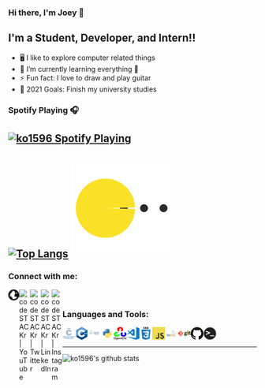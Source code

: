 ### Hi there, I'm Joey 👋

## I'm a Student, Developer, and Intern!!
- 🖥 I like to explore computer related things 
- 🌱 I’m currently learning everything 🤣
- ⚡ Fun fact: I love to draw and play guitar
- 🥅 2021 Goals: Finish my university studies 

### Spotify Playing 🎧
[<img src="https://spotify-now-playing.vercel.app/api/spotify-playing" alt="ko1596 Spotify Playing" width="350" />](https://open.spotify.com/user/ko1596)
---
[![Top Langs](https://github-readme-stats.vercel.app/api/top-langs/?username=ko1596)](https://github.com/anuraghazra/github-readme-stats)
<img src="https://raw.githubusercontent.com/Aniket965/Aniket965/master/pacman.svg?sanitize=true" width="200" height="200">
---
<!---
ko1596/ko1596 is a ✨ special ✨ repository because its `README.md` (this file) appears on your GitHub profile.
You can click the Preview link to take a look at your changes.
--->
### Connect with me:

[<img align="left" alt="codeSTACKr.com" width="22px" src="https://raw.githubusercontent.com/iconic/open-iconic/master/svg/globe.svg" />][website]
[<img align="left" alt="codeSTACKr | YouTube" width="22px" src="https://cdn.jsdelivr.net/npm/simple-icons@v3/icons/youtube.svg" />][youtube]
[<img align="left" alt="codeSTACKr | Twitter" width="22px" src="https://cdn.jsdelivr.net/npm/simple-icons@v3/icons/twitter.svg" />][twitter]
[<img align="left" alt="codeSTACKr | LinkedIn" width="22px" src="https://cdn.jsdelivr.net/npm/simple-icons@v3/icons/linkedin.svg" />][linkedin]
[<img align="left" alt="codeSTACKr | Instagram" width="22px" src="https://cdn.jsdelivr.net/npm/simple-icons@v3/icons/instagram.svg" />][instagram]

<br />

### Languages and Tools:

<img align="left" width="26" src="https://raw.githubusercontent.com/github/explore/78df643247d429f6cc873026c0622819ad797942/topics/c/c.png">
<img align="left" width="26" src="https://raw.githubusercontent.com/github/explore/78df643247d429f6cc873026c0622819ad797942/topics/cpp/cpp.png">
<img align="left" width="26" src="https://raw.githubusercontent.com/github/explore/80688e429a7d4ef2fca1e82350fe8e3517d3494d/topics/java/java.png">
<img align="left" width="26px" src="https://raw.githubusercontent.com/github/explore/80688e429a7d4ef2fca1e82350fe8e3517d3494d/topics/python/python.png">
<img align="left" width="26px" src="https://raw.githubusercontent.com/github/explore/80688e429a7d4ef2fca1e82350fe8e3517d3494d/topics/opencv/opencv.png">
<img align="left" alt="Visual Studio Code" width="26px" src="https://raw.githubusercontent.com/github/explore/80688e429a7d4ef2fca1e82350fe8e3517d3494d/topics/visual-studio-code/visual-studio-code.png" />
<img align="left" alt="CSS3" width="26px" src="https://raw.githubusercontent.com/github/explore/80688e429a7d4ef2fca1e82350fe8e3517d3494d/topics/css/css.png" />
<img align="left" alt="JavaScript" width="26px" src="https://raw.githubusercontent.com/github/explore/80688e429a7d4ef2fca1e82350fe8e3517d3494d/topics/javascript/javascript.png" />
<img align="left" alt="MySQL" width="26px" src="https://raw.githubusercontent.com/github/explore/80688e429a7d4ef2fca1e82350fe8e3517d3494d/topics/mysql/mysql.png" />
<img align="left" alt="Git" width="26px" src="https://raw.githubusercontent.com/github/explore/80688e429a7d4ef2fca1e82350fe8e3517d3494d/topics/git/git.png" />
<img align="left" alt="GitHub" width="26px" src="https://raw.githubusercontent.com/github/explore/78df643247d429f6cc873026c0622819ad797942/topics/github/github.png" />
<img align="left" alt="Terminal" width="26px" src="https://raw.githubusercontent.com/github/explore/80688e429a7d4ef2fca1e82350fe8e3517d3494d/topics/terminal/terminal.png" />

<br />

###
---

[website]: https://github.com/ko1596
[twitter]: https://twitter.com/O_tajaku
[youtube]: https://www.youtube.com/channel/UCWb8PtsE7TE40mvMtF_HKfA
[instagram]: https://www.instagram.com/chenghengke/
[linkedin]: https://www.linkedin.com/in/cheng-heng-%E6%9F%AF%E6%89%BF%E4%BA%A8-ke-b70896165/


![ko1596's github stats](https://github-readme-stats.vercel.app/api?username=ko1596&bg_color=30,e96443,904e95&title_color=fff&text_color=fff)